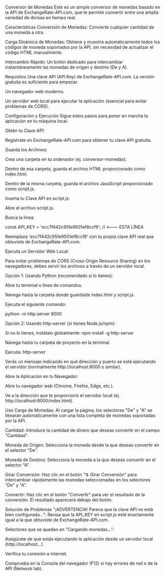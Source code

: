 Conversor de Monedas
Este es un simple conversor de monedas basado en la API de ExchangeRate-API.com, que te permite convertir entre una amplia variedad de divisas en tiempo real.

Características
Conversión de Monedas: Convierte cualquier cantidad de una moneda a otra.

Carga Dinámica de Monedas: Obtiene y muestra automáticamente todos los códigos de moneda soportados por la API, sin necesidad de actualizar el código HTML manualmente.

Intercambio Rápido: Un botón dedicado para intercambiar instantáneamente las monedas de origen y destino (De y A).

Requisitos
Una clave API (API Key) de ExchangeRate-API.com. La versión gratuita es suficiente para empezar.

Un navegador web moderno.

Un servidor web local para ejecutar la aplicación (esencial para evitar problemas de CORS).

Configuración y Ejecución
Sigue estos pasos para poner en marcha la aplicación en tu máquina local:

Obtén tu Clave API:

Regístrate en ExchangeRate-API.com para obtener tu clave API gratuita.

Guarda los Archivos:

Crea una carpeta en tu ordenador (ej. conversor-monedas).

Dentro de esa carpeta, guarda el archivo HTML proporcionado como index.html.

Dentro de la misma carpeta, guarda el archivo JavaScript proporcionado como script.js.

Inserta tu Clave API en script.js:

Abre el archivo script.js.

Busca la línea:

const API_KEY = 'ecc7f442c95fe9501ef8ccf9'; // <--- ESTA LÍNEA

Reemplaza 'ecc7f442c95fe9501ef8ccf9' con tu propia clave API real que obtuviste de ExchangeRate-API.com.

Ejecuta un Servidor Web Local:

Para evitar problemas de CORS (Cross-Origin Resource Sharing) en los navegadores, debes servir los archivos a través de un servidor local.

Opción 1: Usando Python (recomendado si lo tienes):

Abre tu terminal o línea de comandos.

Navega hasta la carpeta donde guardaste index.html y script.js.

Ejecuta el siguiente comando:

python -m http.server 8000

Opción 2: Usando http-server (si tienes Node.js/npm):

Si no lo tienes, instálalo globalmente: npm install -g http-server

Navega hasta tu carpeta de proyecto en la terminal.

Ejecuta: http-server

Verás un mensaje indicando en qué dirección y puerto se está ejecutando el servidor (normalmente http://localhost:8000 o similar).

Abre la Aplicación en tu Navegador:

Abre tu navegador web (Chrome, Firefox, Edge, etc.).

Ve a la dirección que te proporcionó el servidor local (ej. http://localhost:8000/index.html).

Uso
Carga de Monedas: Al cargar la página, los selectores "De" y "A" se llenarán automáticamente con una lista completa de monedas soportadas por la API.

Cantidad: Introduce la cantidad de dinero que deseas convertir en el campo "Cantidad".

Moneda de Origen: Selecciona la moneda desde la que deseas convertir en el selector "De".

Moneda de Destino: Selecciona la moneda a la que deseas convertir en el selector "A".

Girar Conversión: Haz clic en el botón "⇅ Girar Conversión" para intercambiar rápidamente las monedas seleccionadas en los selectores "De" y "A".

Convertir: Haz clic en el botón "Convertir" para ver el resultado de la conversión. El resultado aparecerá debajo del botón.

Solución de Problemas
"¡ADVERTENCIA! Parece que la clave API no está bien configurada...": Revisa que la API_KEY en script.js esté exactamente igual a la que obtuviste de ExchangeRate-API.com.

Selectores que se quedan en "Cargando monedas...":

Asegúrate de que estás ejecutando la aplicación desde un servidor local (http://localhost...).

Verifica tu conexión a internet.

Comprueba en la Consola del navegador (F12) si hay errores de red o de la API (Network tab).
